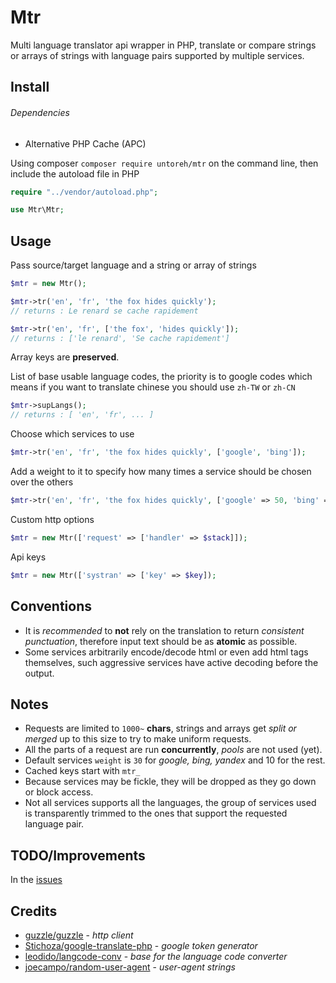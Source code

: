 # Mtr
Multi language translator api wrapper in PHP, translate or compare strings or arrays of strings with language pairs supported by multiple services.

## Install 
###### Dependencies
  - Alternative PHP Cache (APC)
 
Using composer `composer require untoreh/mtr` on the command line, then include the autoload file in PHP
```php
require "../vendor/autoload.php";

use Mtr\Mtr;
```

## Usage

Pass source/target language and a string or array of strings
```php
$mtr = new Mtr();

$mtr->tr('en', 'fr', 'the fox hides quickly');
// returns : Le renard se cache rapidement

$mtr->tr('en', 'fr', ['the fox', 'hides quickly']);
// returns : ['le renard', 'Se cache rapidement']
```
Array keys are __preserved__.

List of base usable language codes, the priority is to google codes which means if you want 
to translate chinese you should use `zh-TW` or `zh-CN`
```php
$mtr->supLangs();
// returns : [ 'en', 'fr', ... ]
```

Choose which services to use

```php
$mtr->tr('en', 'fr', 'the fox hides quickly', ['google', 'bing']);
```

Add a weight to it to specify how many times a service should be chosen over the others
```php
$mtr->tr('en', 'fr', 'the fox hides quickly', ['google' => 50, 'bing' => 5]);
```

Custom http options 
```php 
$mtr = new Mtr(['request' => ['handler' => $stack]]);
```

Api keys 
```php
$mtr = new Mtr(['systran' => ['key' => $key]);
```

## Conventions
- It is _recommended_ to **not** rely on the translation to return _consistent punctuation_, 
therefore input text should be as __atomic__ as possible.
- Some services arbitrarily encode/decode html or even add html tags themselves, such 
aggressive services have active decoding before the output.

## Notes
- Requests are limited to `1000~` __chars__, strings and arrays get _split or merged_ up to this
size to try to make uniform requests. 
- All the parts of a request are run __concurrently__, _pools_ are not used (yet).
- Default services `weight` is `30` for _google, bing, yandex_ and 10 for the rest.
- Cached keys start with `mtr_`
- Because services may be fickle, they will be dropped as they go down or block access.
- Not all services supports all the languages, the group of services used is transparently trimmed to the ones that support the requested language pair.

## TODO/Improvements
In the [issues](https://github.com/untoreh/mtr/issues)

## Credits
- [guzzle/guzzle](https://github.com/guzzle/guzzle) - _http client_
- [Stichoza/google-translate-php](https://github.com/Stichoza/google-translate-php) - _google token generator_
- [leodido/langcode-conv](https://github.com/leodido/langcode-conv) - _base for the language code converter_
- [joecampo/random-user-agent](https://github.com/joecampo/random-user-agent) - _user-agent strings_

